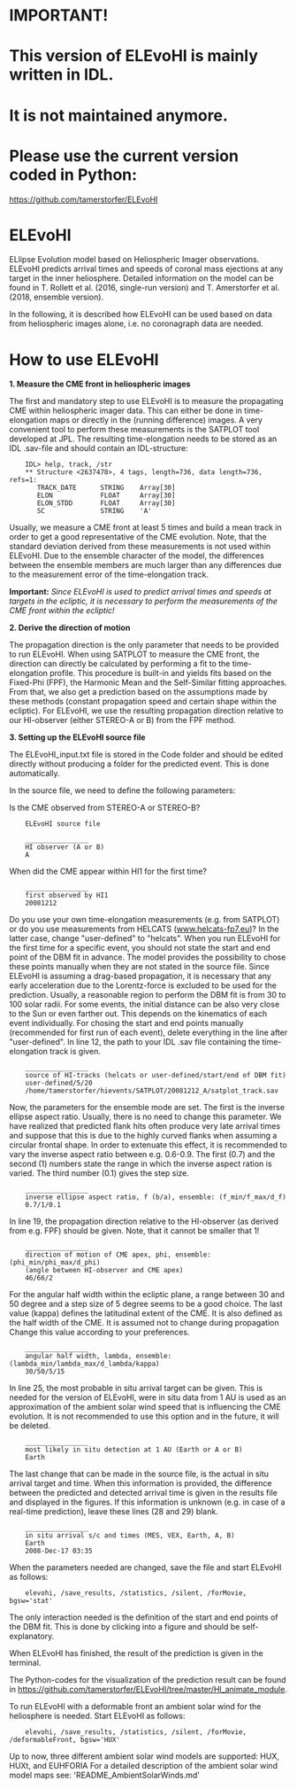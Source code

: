 
# IMPORTANT!
# This version of ELEvoHI is mainly written in IDL.
# It is not maintained anymore.
# Please use the current version coded in Python:
https://github.com/tamerstorfer/ELEvoHI

# ELEvoHI
ELlipse Evolution model based on Heliospheric Imager observations. ELEvoHI predicts arrival times and speeds of coronal mass ejections at any target in the inner heliosphere. Detailed information on the model can be found in T. Rollett et al. (2016, single-run version) and T. Amerstorfer et al. (2018, ensemble version).

In the following, it is described how ELEvoHI can be used based on data from heliospheric images alone, i.e. no coronagraph data are needed.

# How to use ELEvoHI

**1. Measure the CME front in heliospheric images**

The first and mandatory step to use ELEvoHI is to measure the propagating CME within heliospheric imager data. This can either be done in time-elongation maps or directly in the (running difference) images. A very convenient tool to perform these measurements is the SATPLOT tool developed at JPL. The resulting time-elongation needs to be stored as an IDL .sav-file and should contain an IDL-structure:

        IDL> help, track, /str
        ** Structure <2637478>, 4 tags, length=736, data length=736, refs=1:
           TRACK_DATE      STRING    Array[30]
           ELON            FLOAT     Array[30]
           ELON_STDD       FLOAT     Array[30]
           SC              STRING    'A'

Usually, we measure a CME front at least 5 times and build a mean track in order to get a good representative of the CME evolution. Note, that the standard deviation derived from these measurements is not used within ELEvoHI. Due to the ensemble character of the model, the differences between the ensemble members are much larger than any differences due to the measurement error of the time-elongation track.

**Important:** *Since ELEvoHI is used to predict arrival times and speeds at targets in the ecliptic, it is necessary to perform the measurements of the CME front within the ecliptic!*

**2. Derive the direction of motion**

The propagation direction is the only parameter that needs to be provided to run ELEvoHI. When using SATPLOT to measure the CME front, the direction can directly be calculated by performing a fit to the time-elongation profile. This procedure is built-in and yields fits based on the Fixed-Phi (FPF), the Harmonic Mean and the Self-Similar fitting approaches. From that, we also get a prediction based on the assumptions made by these methods (constant propagation speed and certain shape within the ecliptic). For ELEvoHI, we use the resulting propagation direction relative to our HI-observer (either STEREO-A or B) from the FPF method.

**3. Setting up the ELEvoHI source file**

The ELEvoHI_input.txt file is stored in the Code folder and should be edited directly without producing a folder for the predicted event. This is done automatically.

In the source file, we need to define the following parameters:

Is the CME observed from STEREO-A or STEREO-B?

        ELEvoHI source file

        ________________
        HI observer (A or B)
        A

When did the CME appear within HI1 for the first time?

        ________________
        first observed by HI1
        20081212

Do you use your own time-elongation measurements (e.g. from SATPLOT) or do you use measurements from HELCATS (www.helcats-fp7.eu)? In the latter case, change "user-defined" to "helcats".
When you run ELEvoHI for the first time for a specific event, you should not state the start and end point of the DBM fit in advance. The model provides the possibility to chose these points manually when they are not stated in the source file.
Since ELEvoHI is assuming a drag-based propagation, it is necessary that any early acceleration due to the Lorentz-force is excluded to be used for the prediction. Usually, a reasonable region to perform the DBM fit is from 30 to 100 solar radii. For some events, the initial distance can be also very close to the Sun or even farther out. This depends on the kinematics of each event individually. For chosing the start and end points manually (recommended for first run of each event), delete everything in the line after "user-defined".
In line 12, the path to your IDL .sav file containing the time-elongation track is given.

        ________________
        source of HI-tracks (helcats or user-defined/start/end of DBM fit)
        user-defined/5/20
        /home/tamerstorfer/hievents/SATPLOT/20081212_A/satplot_track.sav
        
Now, the parameters for the ensemble mode are set. The first is the inverse ellipse aspect ratio.
Usually, there is no need to change this parameter. We have realized that predicted flank hits often produce very late arrival times and suppose that this is due to the highly curved flanks when assuming a circular frontal shape. In order to extenuate this effect, it is recommended to vary the inverse aspect ratio between e.g. 0.6-0.9.
The first (0.7) and the second (1) numbers state the range in which the inverse aspect ration is varied. The third number (0.1) gives the step size.

        ________________
        inverse ellipse aspect ratio, f (b/a), ensemble: (f_min/f_max/d_f)
        0.7/1/0.1
     
In line 19, the propagation direction relative to the HI-observer (as derived from e.g. FPF) should be given. Note, that it cannot be smaller that 1!

        ________________
        direction of motion of CME apex, phi, ensemble: (phi_min/phi_max/d_phi)
        (angle between HI-observer and CME apex)
        46/66/2

For the angular half width within the ecliptic plane, a range between 30 and 50 degree and a step size of 5 degree seems to be a good choice.
The last value (kappa) defines the latitudinal extent of the CME. It is also defined as the half width of the CME. It is assumed not to change during propagation
Change this value according to your preferences.

        ________________
        angular half width, lambda, ensemble: (lambda_min/lambda_max/d_lambda/kappa)
        30/50/5/15

In line 25, the most probable in situ arrival target can be given. This is needed for the version of ELEvoHI, were in situ data from 1 AU is used as an approximation of the ambient solar wind speed that is influencing the CME evolution. It is not recommended to use this option and in the future, it will be deleted.

        ________________
        most likely in situ detection at 1 AU (Earth or A or B)
        Earth
        
The last change that can be made in the source file, is the actual in situ arrival target and time. When this information is provided, the difference between the predicted and detected arrival time is given in the results file and displayed in the figures. If this information is unknown (e.g. in case of a real-time prediction), leave these lines (28 and 29) blank.

        ________________
        in situ arrival s/c and times (MES, VEX, Earth, A, B)
        Earth
        2008-Dec-17 03:35
        
When the parameters needed are changed, save the file and start ELEvoHI as follows:

        elevohi, /save_results, /statistics, /silent, /forMovie, bgsw='stat'

The only interaction needed is the definition of the start and end points of the DBM fit. This is done by clicking into a figure and should be self-explanatory.

When ELEvoHI has finished, the result of the prediction is given in the terminal.

The Python-codes for the visualization of the prediction result can be found in https://github.com/tamerstorfer/ELEvoHI/tree/master/HI_animate_module.


To run ELEvoHI with a deformable front an ambient solar wind for the heliosphere is needed. Start ELEvoHI as follows:
    
        elevohi, /save_results, /statistics, /silent, /forMovie, /deformableFront, bgsw='HUX'
        
Up to now, three different ambient solar wind models are supported: HUX, HUXt, and EUHFORIA
For a detailed description of the ambient solar wind model maps see: 'README_AmbientSolarWinds.md'
        
